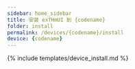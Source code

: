 ```yaml
---
sidebar: home_sidebar
title: 安装 exTHmUI 到 {codename}
folder: install
permalink: /devices/{codename}/install
device: {codename}
---
```

{% include templates/device_install.md %}
